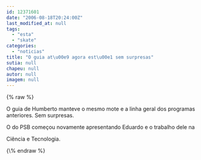 ```yaml
---
id: 12371601
date: "2006-08-18T20:24:00Z"
last_modified_at: null
tags:
  - "esta"
  - "skate"
categories:
  - "noticias"
title: "O guia at\u00e9 agora est\u00e1 sem surpresas"
sutia: null
chapeu: null
autor: null
imagem: null
---
```

{\% raw %}
<p><P>O guia de Humberto manteve o mesmo mote e a linha geral dos programas anteriores. Sem surpresas.</P></p>
<p><P>O do PSB começou novamente apresentando Eduardo e o trabalho dele na</p>
<p> Ciência e Tecnologia.</P> </p>
{\% endraw %}